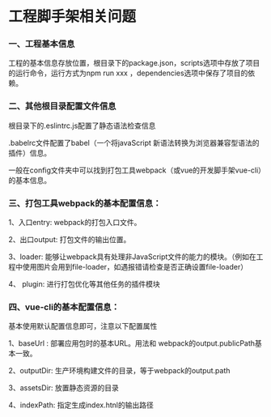 # 工程脚手架相关问题

### 一、工程基本信息

工程的基本信息存放位置，根目录下的package.json，scripts选项中存放了项目的运行命令，运行方式为npm run xxx ，dependencies选项中保存了项目的依赖。

### 二、其他根目录配置文件信息

根目录下的.eslintrc.js配置了静态语法检查信息

.babelrc文件配置了babel（一个将javaScript 新语法转换为浏览器兼容型语法的插件）信息。

一般在config文件夹中可以找到打包工具webpack（或vue的开发脚手架vue-cli）的基本信息。

### 三、打包工具webpack的基本配置信息：

1、入口entry: webpack的打包入口文件。

2、出口output: 打包文件的输出位置。

3、loader: 能够让webpack具有处理非JavaScript文件的能力的模块。（例如在工程中使用图片会用到file-loader，如遇报错请检查是否正确设置file-loader）

4、 plugin: 进行打包优化等其他任务的插件模块

### 四、vue-cli的基本配置信息：

基本使用默认配置信息即可，注意以下配置属性

1、baseUrl : 部署应用包时的基本URL。用法和 webpack的output.publicPath基本一致。

2、outputDir: 生产环境构建文件的目录，等于webpack的output.path

3、assetsDir: 放置静态资源的目录

4、indexPath: 指定生成index.htnl的输出路径



